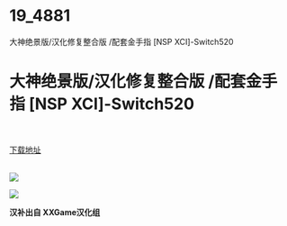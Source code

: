 # 19_4881
大神绝景版/汉化修复整合版 /配套金手指 [NSP XCI]-Switch520
# 大神绝景版/汉化修复整合版 /配套金手指 [NSP XCI]-Switch520
 <br/></br>
[下载地址](https://www.switch520.cc/article/4881 "下载地址")
<br/></br>

<p><strong><img src="https://s1.ax1x.com/2020/06/09/tIuYlR.png"></strong></p>
<p><strong><img src="https://s1.ax1x.com/2020/06/09/tIurfH.jpg"></strong></p>
<p><strong>汉补出自 XXGame汉化组</strong></p>
